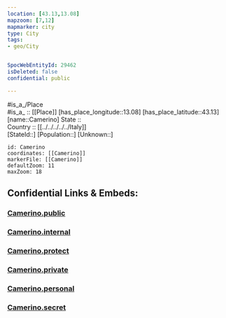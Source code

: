 ```yaml
---
location: [43.13,13.08] 
mapzoom: [7,12] 
mapmarker: city 
type: City
tags:
- geo/City


SpocWebEntityId: 29462
isDeleted: false
confidential: public

---
```

#is_a_/Place  
#is_a_ :: [[Place]] 
[has_place_longitude::13.08] 
[has_place_latitude::43.13] 
[name::Camerino] 
State ::  
Country :: [[../../../../../Italy]]  
[StateId::] 
[Population::] 
[Unknown::] 


```leaflet
id: Camerino
coordinates: [[Camerino]] 
markerFile: [[Camerino]] 
defaultZoom: 11 
maxZoom: 18
```


## Confidential Links & Embeds: 

### [Camerino.public](/_public/\Earth\Continent\Europe\Europe~South\Italy\regions~Italy\Marche\Macerata.Province\CityCamerino.public.md) 

### [Camerino.internal](/_internal/\Earth\Continent\Europe\Europe~South\Italy\regions~Italy\Marche\Macerata.Province\CityCamerino.internal.md) 

### [Camerino.protect](/_protect/\Earth\Continent\Europe\Europe~South\Italy\regions~Italy\Marche\Macerata.Province\CityCamerino.protect.md) 

### [Camerino.private](/_private/\Earth\Continent\Europe\Europe~South\Italy\regions~Italy\Marche\Macerata.Province\CityCamerino.private.md) 

### [Camerino.personal](/_personal/\Earth\Continent\Europe\Europe~South\Italy\regions~Italy\Marche\Macerata.Province\CityCamerino.personal.md) 

### [Camerino.secret](/_secret/\Earth\Continent\Europe\Europe~South\Italy\regions~Italy\Marche\Macerata.Province\CityCamerino.secret.md)


